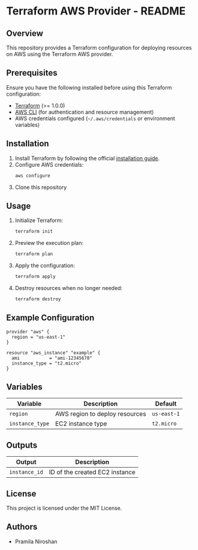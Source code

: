 # Terraform AWS Provider - README

## Overview
This repository provides a Terraform configuration for deploying resources on AWS using the Terraform AWS provider.

## Prerequisites
Ensure you have the following installed before using this Terraform configuration:

- [Terraform](https://www.terraform.io/downloads.html) (>= 1.0.0)
- [AWS CLI](https://aws.amazon.com/cli/) (for authentication and resource management)
- AWS credentials configured (`~/.aws/credentials` or environment variables)

## Installation
1. Install Terraform by following the official [installation guide](https://developer.hashicorp.com/terraform/tutorials/aws-get-started/install-cli).
2. Configure AWS credentials:
   ```sh
   aws configure
   ```
3. Clone this repository

## Usage
1. Initialize Terraform:
   ```sh
   terraform init
   ```
2. Preview the execution plan:
   ```sh
   terraform plan
   ```
3. Apply the configuration:
   ```sh
   terraform apply
   ```
4. Destroy resources when no longer needed:
   ```sh
   terraform destroy
   ```

## Example Configuration
```hcl
provider "aws" {
  region = "us-east-1"
}

resource "aws_instance" "example" {
  ami           = "ami-12345678"
  instance_type = "t2.micro"
}
```

## Variables
| Variable | Description | Default |
|----------|-------------|---------|
| `region` | AWS region to deploy resources | `us-east-1` |
| `instance_type` | EC2 instance type | `t2.micro` |

## Outputs
| Output | Description |
|--------|-------------|
| `instance_id` | ID of the created EC2 instance |

## License
This project is licensed under the MIT License.

## Authors
- Pramila Niroshan


